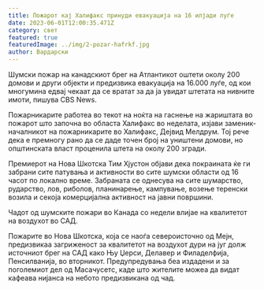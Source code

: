 ```yaml
---
title: Пожарот кај Халифакс принуди евакуација на 16 илјади луѓе
date: 2023-06-01T12:00:35.471Z
category: свет
featured: true
featuredImage: ../img/2-pozar-hafrkf.jpg
author: Вардарски
---
```

Шумски пожар на канадскиот брег на Атлантикот оштети околу 200 домови и други објекти и предизвика евакуација на 16.000 луѓе, од кои многумина едвај чекаат да се вратат за да ја увидат штетата на нивните имоти, пишува CBS News.

Пожарникарите работеа во текот на ноќта на гаснење на жариштата во пожарот што започна во областа Халифакс во неделата, изјави заменик-началникот на пожарникарите во Халифакс, Дејвид Мелдрум. Тој рече дека е премногу рано да се даде точен број на уништени домови, но општинската власт проценила штета на околу 200 згради.

Премиерот на Нова Шкотска Тим Хјустон објави дека покраината ќе ги забрани сите патувања и активности во сите шумски области од 16 часот по локално време. Забраната се однесува на сите шумарство, рударство, лов, риболов, планинарење, кампување, возење теренски возила и секоја комерцијална активност на јавни површини.

Чадот од шумските пожари во Канада со недели влијае на квалитетот на воздухот во САД.

Пожарите во Нова Шкотска, која се наоѓа североисточно од Мејн, предизвикаа загриженост за квалитетот на воздухот дури на југ долж источниот брег на САД како Њу Џерси, Делавер и Филаделфија, Пенсилванија, во вторникот. Предупредувања беа издадени и за поголемиот дел од Масачусетс, каде што жителите можеа да видат кафеава нијанса на небото предизвикана од чад.